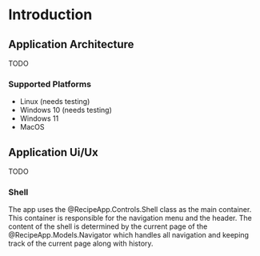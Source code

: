 # Introduction

## Application Architecture
TODO

### Supported Platforms
- Linux (needs testing)
- Windows 10 (needs testing)
- Windows 11
- MacOS

## Application Ui/Ux
TODO

### Shell
The app uses the @RecipeApp.Controls.Shell class as the main container.
This container is responsible for the navigation menu and the header.
The content of the shell is determined by the current page of the @RecipeApp.Models.Navigator
which handles all navigation and keeping track of the current page along with history.
